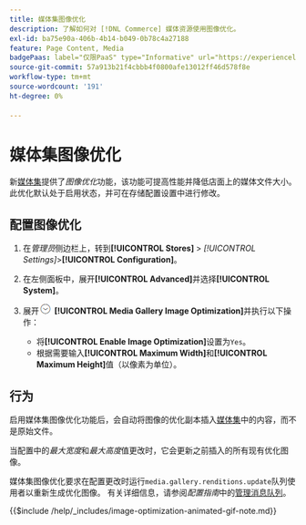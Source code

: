 ```yaml
---
title: 媒体集图像优化
description: 了解如何对 [!DNL Commerce] 媒体资源使用图像优化。
exl-id: ba75e90a-406b-4b14-b049-0b78c4a27188
feature: Page Content, Media
badgePaas: label="仅限PaaS" type="Informative" url="https://experienceleague.adobe.com/zh-hans/docs/commerce/user-guides/product-solutions" tooltip="仅适用于云项目(Adobe管理的PaaS基础架构)和内部部署项目上的Adobe Commerce 。"
source-git-commit: 57a913b21f4cbbb4f0800afe13012ff46d578f8e
workflow-type: tm+mt
source-wordcount: '191'
ht-degree: 0%

---
```


# 媒体集图像优化

新[媒体集](media-gallery.md)提供了&#x200B;_图像优化_&#x200B;功能，该功能可提高性能并降低店面上的媒体文件大小。 此优化默认处于启用状态，并可在存储配置设置中进行修改。

## 配置图像优化

1. 在&#x200B;_管理员_&#x200B;侧边栏上，转到&#x200B;**[!UICONTROL Stores]** > _[!UICONTROL Settings]_>**[!UICONTROL Configuration]**。

1. 在左侧面板中，展开&#x200B;**[!UICONTROL Advanced]**&#x200B;并选择&#x200B;**[!UICONTROL System]**。

1. 展开![扩展选择器](../assets/icon-display-expand.png) **[!UICONTROL Media Gallery Image Optimization]**&#x200B;并执行以下操作：

   - 将&#x200B;**[!UICONTROL Enable Image Optimization]**&#x200B;设置为`Yes`。
   - 根据需要输入&#x200B;**[!UICONTROL Maximum Width]**&#x200B;和&#x200B;**[!UICONTROL Maximum Height]**&#x200B;值（以像素为单位）。

## 行为

启用媒体集图像优化功能后，会自动将图像的优化副本插入[媒体集](media-gallery.md)中的内容，而不是原始文件。

当配置中的&#x200B;_最大宽度_&#x200B;和&#x200B;_最大高度_&#x200B;值更改时，它会更新之前插入的所有现有优化图像。

媒体集图像优化要求在配置更改时运行`media.gallery.renditions.update`队列使用者以重新生成优化图像。 有关详细信息，请参阅&#x200B;_配置指南_&#x200B;中的[管理消息队列](https://experienceleague.adobe.com/docs/commerce-operations/configuration-guide/message-queues/manage-message-queues.html?lang=zh-Hans)。

{{$include /help/_includes/image-optimization-animated-gif-note.md}}
